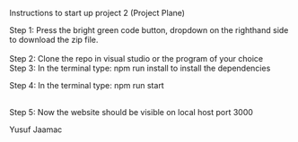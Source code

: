 Instructions to start up project 2 (Project Plane)

Step 1: Press the bright green code button, dropdown on the righthand side to download the zip file.
<br />
<br />
Step 2: Clone the repo in visual studio or the program of your choice
<br />
Step 3: In the terminal type: npm run install to install the dependencies 
<br />

Step 4: In the terminal type: npm run start

<br />
Step 5: Now the website should be visible on local host port 3000


Yusuf Jaamac
